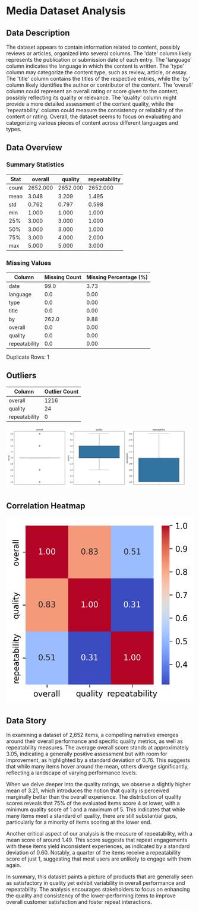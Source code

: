 # Media Dataset Analysis 
## Data Description
The dataset appears to contain information related to content, possibly reviews or articles, organized into several columns. The 'date' column likely represents the publication or submission date of each entry. The 'language' column indicates the language in which the content is written. The 'type' column may categorize the content type, such as review, article, or essay. The 'title' column contains the titles of the respective entries, while the 'by' column likely identifies the author or contributor of the content. The 'overall' column could represent an overall rating or score given to the content, possibly reflecting its quality or relevance. The 'quality' column might provide a more detailed assessment of the content quality, while the 'repeatability' column could measure the consistency or reliability of the content or rating. Overall, the dataset seems to focus on evaluating and categorizing various pieces of content across different languages and types.
## Data Overview
### Summary Statistics
| Stat | overall | quality | repeatability |
| --- | --- | --- | --- |
| count | 2652.000 | 2652.000 | 2652.000 |
| mean | 3.048 | 3.209 | 1.495 |
| std | 0.762 | 0.797 | 0.598 |
| min | 1.000 | 1.000 | 1.000 |
| 25% | 3.000 | 3.000 | 1.000 |
| 50% | 3.000 | 3.000 | 1.000 |
| 75% | 3.000 | 4.000 | 2.000 |
| max | 5.000 | 5.000 | 3.000 |

### Missing Values
| Column | Missing Count | Missing Percentage (%) |
|--------|------------|----------------------|
| date | 99.0 | 3.73 |
| language | 0.0 | 0.00 |
| type | 0.0 | 0.00 |
| title | 0.0 | 0.00 |
| by | 262.0 | 9.88 |
| overall | 0.0 | 0.00 |
| quality | 0.0 | 0.00 |
| repeatability | 0.0 | 0.00 |

Duplicate Rows: 1
## Outliers
|Column|Outlier Count|
|-------|-------|
|overall|1216|
|quality|24|
|repeatability|0|
<div style="display: flex; flex-wrap: wrap; width: 120%;">
<img src="outliers_1.png" width="80%" style="margin-right: 10px; margin-bottom: 10px"/>
</div>
 
## Correlation Heatmap

![alt_text](correlation_heatmap.png)
## Data Story
In examining a dataset of 2,652 items, a compelling narrative emerges around their overall performance and specific quality metrics, as well as repeatability measures. The average overall score stands at approximately 3.05, indicating a generally positive assessment but with room for improvement, as highlighted by a standard deviation of 0.76. This suggests that while many items hover around the mean, others diverge significantly, reflecting a landscape of varying performance levels.

When we delve deeper into the quality ratings, we observe a slightly higher mean of 3.21, which introduces the notion that quality is perceived marginally better than the overall experience. The distribution of quality scores reveals that 75% of the evaluated items score 4 or lower, with a minimum quality score of 1 and a maximum of 5. This indicates that while many items meet a standard of quality, there are still substantial gaps, particularly for a minority of items scoring at the lower end.

Another critical aspect of our analysis is the measure of repeatability, with a mean score of around 1.49. This score suggests that repeat engagements with these items yield inconsistent experiences, as indicated by a standard deviation of 0.60. Notably, a quarter of the items receive a repeatability score of just 1, suggesting that most users are unlikely to engage with them again.

In summary, this dataset paints a picture of products that are generally seen as satisfactory in quality yet exhibit variability in overall performance and repeatability. The analysis encourages stakeholders to focus on enhancing the quality and consistency of the lower-performing items to improve overall customer satisfaction and foster repeat interactions.
